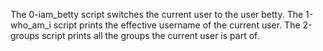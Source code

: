 The 0-iam_betty script switches the current user to the user betty.
The 1-who_am_i script  prints the effective username of the current user.
The 2-groups script prints all the groups the current user is part of.
